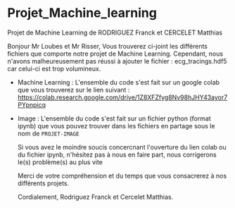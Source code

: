 # Projet_Machine_learning
Projet de Machine Learning  de RODRIGUEZ Franck et CERCELET Matthias


Bonjour Mr Loubes et Mr Risser, 
  Vous trouverez ci-joint les différents fichiers que comporte notre projet de Machine Learning. Cependant, nous n'avons malheureusement pas réussi à ajouter 
  le fichier : ecg_tracings.hdf5 car celui-ci est trop volumineux.
  
  * Machine Learning : L'ensemble du code s'est fait sur un google colab que vous trouverez sur le lien suivant : https://colab.research.google.com/drive/1Z8XFZfyg8Nv98hJHY43ayor7PYpnpicq

* Image : L'ensemble du code s'est fait sur un fichier python (format ipynb) que vous pouvez trouver dans les fichiers en partage sous le nom de `PROJET-IMAGE`
  
  Si vous avez le moindre soucis concercnant l'ouverture du lien colab ou du fichier ipynb, n'hésitez pas à nous en faire part, nous corrigerons le(s) problème(s) au plus vite
  
  Merci de votre compréhension et du temps que vous consacrerez à nos différents projets.
  
  Cordialement,
  Rodriguez Franck et Cercelet Matthias.
